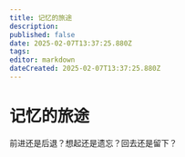 ```yaml
---
title: 记忆的旅途
description: 
published: false
date: 2025-02-07T13:37:25.880Z
tags: 
editor: markdown
dateCreated: 2025-02-07T13:37:25.880Z
---
```


# 记忆的旅途

前进还是后退？想起还是遗忘？回去还是留下？